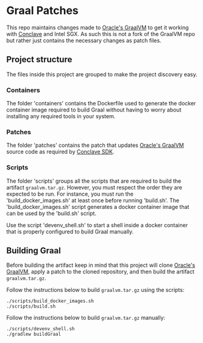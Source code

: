 # Graal Patches
This repo maintains changes made to [Oracle's GraalVM](https://github.com/oracle/graal) to get it working with 
[Conclave](https://github.com/R3Conclave/conclave-sdk) and Intel SGX. As such this is not a fork of the GraalVM repo 
but rather just contains the necessary changes as patch files.

## Project structure
The files inside this project are grouped to make the project discovery easy.

### Containers
The folder 'containers' contains the Dockerfile used to generate the docker container image required to build Graal without
having to worry about installing any required tools in your system.

### Patches
The folder 'patches' contains the patch that updates [Oracle's GraalVM](https://github.com/oracle/graal) source code as 
required by [Conclave SDK](https://github.com/R3Conclave/conclave-sdk).

### Scripts
The folder 'scripts' groups all the scripts that are required to build the artifact `graalvm.tar.gz`. However, you must respect the
order they are expected to be run. For instance, you must run the 'build_docker_images.sh' at least once before running 
'build.sh'. The 'build_docker_images.sh' script generates a docker container image that can be used by the 'build.sh' script.

Use the script 'devenv_shell.sh' to start a shell inside a docker container that is properly configured to build Graal manually.

## Building Graal
Before building the artifact keep in mind that this project will clone [Oracle's GraalVM](https://github.com/oracle/graal), 
apply a patch to the cloned repository, and then build the artifact `graalvm.tar.gz`.

Follow the instructions below to build `graalvm.tar.gz` using the scripts:
```
./scripts/build_docker_images.sh
./scripts/build.sh
```

Follow the instructions below to build `graalvm.tar.gz` manually:
```
./scripts/devenv_shell.sh
./gradlew buildGraal
```
